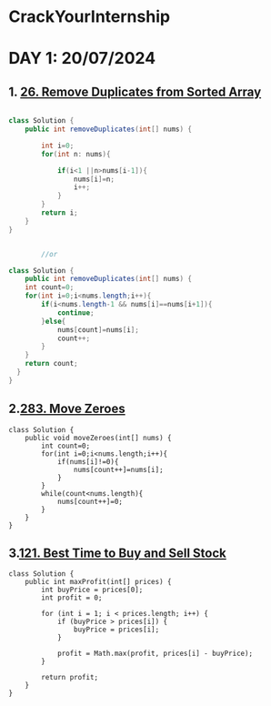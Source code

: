 # CrackYourInternship

# DAY 1: 20/07/2024

## 1. [26. Remove Duplicates from Sorted Array](https://leetcode.com/problems/remove-duplicates-from-sorted-array/description/)

```JAVA

class Solution {
    public int removeDuplicates(int[] nums) {

        int i=0;
        for(int n: nums){

            if(i<1 ||n>nums[i-1]){
                nums[i]=n;
                i++;
            }
        }
        return i;
    }
}


        //or

class Solution {
    public int removeDuplicates(int[] nums) {
    int count=0;
    for(int i=0;i<nums.length;i++){
        if(i<nums.length-1 && nums[i]==nums[i+1]){
            continue;
        }else{
            nums[count]=nums[i];
            count++;
        }
    }
    return count;
  }
}
```
## 2.[283. Move Zeroes](https://leetcode.com/problems/move-zeroes/description/)

```
class Solution {
    public void moveZeroes(int[] nums) {
        int count=0;
        for(int i=0;i<nums.length;i++){
            if(nums[i]!=0){
                nums[count++]=nums[i];
            }
        }
        while(count<nums.length){
            nums[count++]=0;
        }
    }
}
```
## 3.[121. Best Time to Buy and Sell Stock](https://leetcode.com/problems/best-time-to-buy-and-sell-stock/description/)

```
class Solution {
    public int maxProfit(int[] prices) {
        int buyPrice = prices[0];
        int profit = 0;

        for (int i = 1; i < prices.length; i++) {
            if (buyPrice > prices[i]) {
                buyPrice = prices[i];
            }

            profit = Math.max(profit, prices[i] - buyPrice);
        }

        return profit;
    }
}
```
